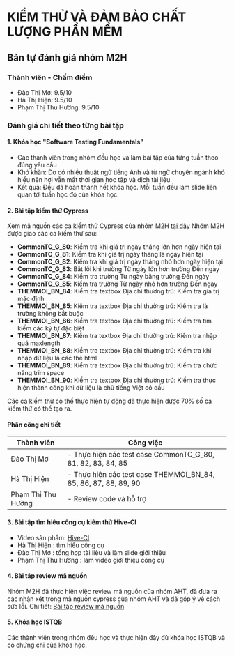 # KIỂM THỬ VÀ ĐẢM BẢO CHẤT LƯỢNG PHẦN MỀM
## Bản tự đánh giá nhóm M2H
###  Thành viên - Chấm điểm

* Đào Thị Mơ: 9.5/10
* Hà Thị Hiện: 9.5/10
* Phạm Thị Thu Hường: 9.5/10

### Đánh giá chi tiết theo từng bài tập

#### 1. Khóa học "Software Testing Fundamentals"
* Các thành viên trong nhóm đều học và làm bài tập của từng tuần theo đúng yêu cầu
* Khó khăn: Do có nhiều thuật ngữ tiếng Anh và từ ngữ chuyên ngành khó hiểu nên hơi vẫn mất thời gian học tập và dịch tài liệu.
* Kết quả: Đều đã hoàn thành hết khóa học.
Mỗi tuần đều làm slide liên quan tới tuần học đó của khóa học.

#### 2. Bài tập kiểm thử Cypress
Xem mã nguồn các ca kiểm thử Cypress của nhóm M2H [tại đây](https://github.com/truonganhhoang/int3117-2017/tree/master/Group/M2H)
Nhóm M2H được giao các ca kiểm thử sau:
- **CommonTC_G_80**:	Kiểm tra khi giá trị ngày tháng lớn hơn ngày hiện tại
- **CommonTC_G_81**:	Kiểm tra khi giá trị ngày tháng là ngày hiện tại
- **CommonTC_G_82**:    Kiểm tra khi giá trị ngày tháng nhỏ hơn ngày hiện tại
- **CommonTC_G_83**:    Băt lỗi khi trường Từ ngày lớn hơn trường Đến ngày
- **CommonTC_G_84**:    Kiểm tra trường Từ ngày bằng trường Đến ngày
- **CommonTC_G_85**:    Kiểm tra trường Từ ngày nhỏ hơn trường Đến ngày
- **THEMMOI_BN_84**:	Kiểm tra textbox Địa chỉ thường trú: Kiểm tra giá trị mặc định
- **THEMMOI_BN_85**:	Kiểm tra textbox Địa chỉ thường trú: Kiểm tra là trường không bắt buộc
- **THEMMOI_BN_86**:	Kiểm tra textbox Địa chỉ thường trú: Kiểm tra tìm kiếm các ký tự đặc biệt
- **THEMMOI_BN_87**:	Kiểm tra textbox Địa chỉ thường trú: Kiểm tra nhập quá maxlength
- **THEMMOI_BN_88**:	Kiểm tra textbox Địa chỉ thường trú: Kiểm tra khi nhập dữ liệu là các thẻ html
- **THEMMOI_BN_89**:	Kiểm tra textbox Địa chỉ thường trú: Kiểm tra chức năng trim space
- **THEMMOI_BN_90**:	Kiểm tra textbox Địa chỉ thường trú: Kiểm tra thực hiện thành công khi dữ liệu là chữ tiếng Việt có dấu

Các ca kiểm thử có thể thực hiện tự động đã thực hiện được 70% số ca kiểm thử có thể tạo ra.
#### Phân công chi tiết
| Thành viên | Công việc |
|----------------|-----------------------------------------------|
| Đào Thị Mơ 	| - Thực hiện các test case CommonTC_G_80, 81, 82, 83, 84, 85 |
| Hà Thị Hiện   | - Thực hiện các test case THEMMOI_BN_84, 85, 86, 87, 88, 89, 90 |
| Phạm Thị Thu Hường | - Review code và hỗ trợ |

#### 3. Bài tập tìm hiểu công cụ kiểm thử Hive-CI
* Video sản phẩm: [Hive-CI](https://www.youtube.com/watch?v=IFkX4O7Pm5I)
* Hà Thị Hiện : tìm hiểu công cụ
* Đào Thị Mơ : tổng hợp tài liệu và làm slide giới thiệu
* Phạm Thị Thu Hường : làm video giới thiệu công cụ

#### 4. Bài tập review mã nguồn
Nhóm M2H đã thực hiện việc review mã nguồn của nhóm AHT, đã đưa ra các nhận xét trong mã nguồn cypress của nhóm AHT và đã góp ý về cách sửa lỗi.
Chi tiết: [Bài tập review mã nguồn](https://github.com/truonganhhoang/int3117-2017/blob/master/Group/M2H/README.md) 

#### 5. Khóa học ISTQB
Các thành viên trong nhóm đều học và thực hiện đầy đủ khóa học ISTQB và có chứng chỉ của khóa học.
